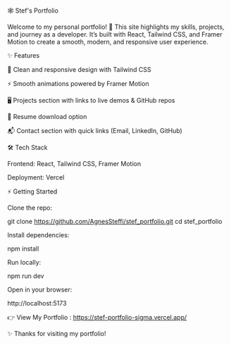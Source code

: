 🕸️ Stef's Portfolio

Welcome to my personal portfolio! 🚀
This site highlights my skills, projects, and journey as a developer. It’s built with React, Tailwind CSS, and Framer Motion to create a smooth, modern, and responsive user experience.

✨ Features

🎨 Clean and responsive design with Tailwind CSS

⚡ Smooth animations powered by Framer Motion

🖥️ Projects section with links to live demos & GitHub repos

📑 Resume download option

📬 Contact section with quick links (Email, LinkedIn, GitHub)

🛠️ Tech Stack

Frontend: React, Tailwind CSS, Framer Motion

Deployment: Vercel


⚡ Getting Started

Clone the repo:

git clone https://github.com/AgnesSteffi/stef_portfolio.git
cd stef_portfolio


Install dependencies:

npm install


Run locally:

npm run dev


Open in your browser:

http://localhost:5173


👉 View My Portfolio : https://stef-portfolio-sigma.vercel.app/


✨ Thanks for visiting my portfolio!
